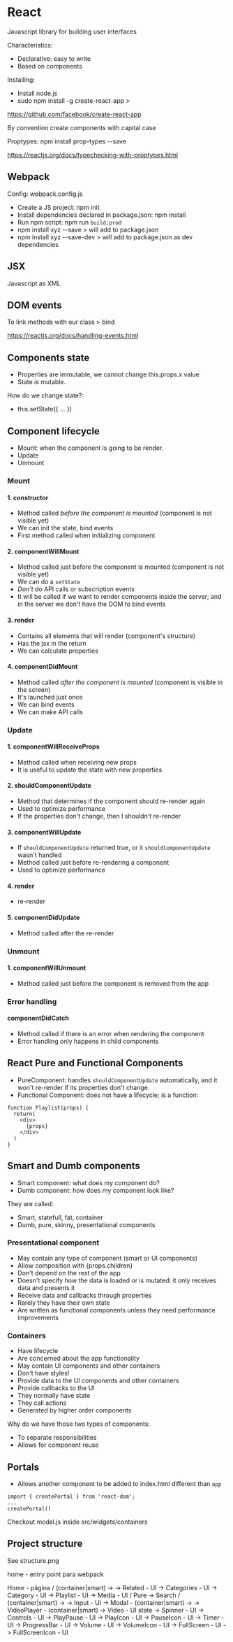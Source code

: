 # React
Javascript library for building user interfaces

Characteristics:
- Declarative: easy to write
- Based on components

Installing:
- Install node.js
- sudo npm install -g create-react-app > 

https://github.com/facebook/create-react-app 

By convention create components with capital case

Proptypes: npm install prop-types --save

https://reactjs.org/docs/typechecking-with-proptypes.html

## Webpack
Config: webpack.config.js

- Create a JS project: npm init
- Install dependencies declared in package.json: npm install
- Run npm script: npm run `build:prod`
- npm install xyz --save > will add to package.json
- npm install xyz --save-dev > will add to package.json as dev dependencies

## JSX
Javascript as XML

## DOM events
To link methods with our class > bind

https://reactjs.org/docs/handling-events.html

## Components state
- Properties are immutable, we cannot change this.props.x value
- State *is* mutable.

How do we change state?:
- this.setState({ ... })

## Component lifecycle
- Mount: when the component is going to be render.
- Update
- Unmount

### Mount
#### 1. constructor
- Method called *before the component is mounted* (component is not visible yet)
- We can init the state, bind events
- First method called when initializing component

#### 2. componentWillMount
- Method called just before the component is mounted (component is not visible yet)
- We can do a `setState`
- *Don't* do API calls or subscription events
- It will be called if we want to render components inside the server; and in the server we don't have the DOM to bind events

#### 3. render
- Contains all elements that will render (component's structure)
- Has the jsx in the return
- We can calculate properties

#### 4. componentDidMount
- Method called *after the component is mounted* (component is visible in the screen)
- It's launched just once
- We can bind events
- We can make API calls

### Update
#### 1. componentWillReceiveProps
- Method called when receiving new props
- It is useful to update the state with new properties

#### 2. shouldComponentUpdate
- Method that determines if the component should re-render again
- Used to optimize performance
- If the properties don't change, then I shouldn't re-render

#### 3. componentWillUpdate
- If `shouldComponentUpdate` returned true, or it `shouldComponentUpdate` wasn't handled
- Method called just before re-rendering a component
- Used to optimize performance

#### 4. render
- re-render

#### 5. componentDidUpdate
- Method called after the re-render

### Unmount
#### 1. componentWillUnmount
- Method called just before the component is removed from the app

### Error handling
#### componentDidCatch
- Method called if there is an error when rendering the component
- Error handling only happens in child components

## React Pure and Functional Components
- PureComponent: handles `shouldComponentUpdate` automatically, and it won't re-render if its properties don't change
- Functional Component: does not have a lifecycle; is a function:
~~~
function Playlist(props) {
  return(
    <div>
      {props}
    </div>
  )
}
~~~

## Smart and Dumb components
- Smart component: what does my component do?
- Dumb component: how does my component look like?

They are called:
- Smart, statefull, fat, container
- Dumb, pure, skinny, presentational components

### Presentational component
- May contain any type of component (smart or UI components)
- Allow composition with {props.children}
- Don't depend on the rest of the app
- Doesn't specify how the data is loaded or is mutated: it only receives data and presents it
- Receive data and callbacks through properties
- Rarely they have their own state
- Are written as functional components unless they need performance improvements

### Containers
- Have lifecycle
- Are concerned about the app functionality
- May contain UI components and other containers
- Don't have styles!
- Provide data to the UI components and other containers
- Provide callbacks to the UI
- They normally have state
- They call actions
- Generated by higher order components

Why do we have those two types of components:
- To separate responsibilities
- Allows for component reuse

## Portals
- Allows another component to be added to index.html different than `app`

~~~
import { createPortal } from 'react-dom';
...
createPortal()
~~~

Checkout modal.js inside src/widgets/containers

## Project structure
See structure.png

home - entry point para webpack

  Home - página / (container|smart)
    -> <!-- Layout - UI -->
      -> Related - UI
      -> Categories - UI
         -> Category - UI
            -> Playlist - UI
               -> Media - UI / Pure
      -> Search / (container|smart)
         -> <!-- Search Layout UI -->
            -> Input - UI
      -> Modal - (container|smart)
        -> <!-- Layout - UI -->
          -> VideoPlayer - (container|smart)
            <!-- Layout -->
             -> Video - UI state
             -> Spinner - UI
             -> Controls - UI
                -> PlayPause - UI
                  -> PlayIcon - UI
                  -> PauseIcon - UI
                -> Timer - UI
                -> ProgressBar - UI
                -> Volume - UI
                  -> VolumeIcon - UI
                -> FullScreen - UI
                  -> FullScreenIcon - UI